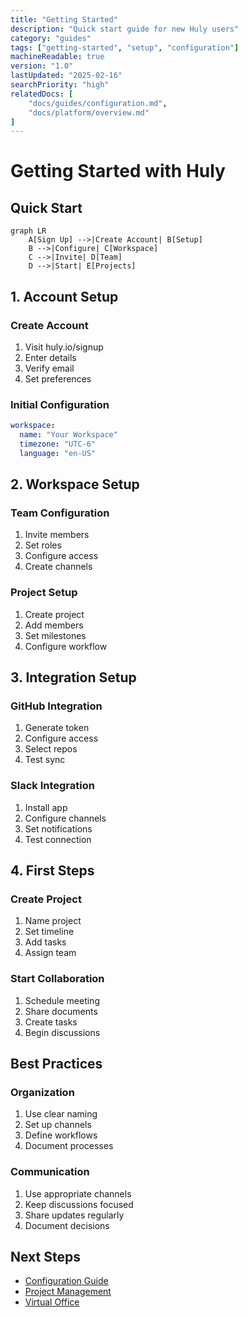 ```yaml
---
title: "Getting Started"
description: "Quick start guide for new Huly users"
category: "guides"
tags: ["getting-started", "setup", "configuration"]
machineReadable: true
version: "1.0"
lastUpdated: "2025-02-16"
searchPriority: "high"
relatedDocs: [
    "docs/guides/configuration.md",
    "docs/platform/overview.md"
]
---
```


# Getting Started with Huly

## Quick Start

```mermaid
graph LR
    A[Sign Up] -->|Create Account| B[Setup]
    B -->|Configure| C[Workspace]
    C -->|Invite| D[Team]
    D -->|Start| E[Projects]
```

## 1. Account Setup

### Create Account
1. Visit huly.io/signup
2. Enter details
3. Verify email
4. Set preferences

### Initial Configuration
```yaml
workspace:
  name: "Your Workspace"
  timezone: "UTC-6"
  language: "en-US"
```

## 2. Workspace Setup

### Team Configuration
1. Invite members
2. Set roles
3. Configure access
4. Create channels

### Project Setup
1. Create project
2. Add members
3. Set milestones
4. Configure workflow

## 3. Integration Setup

### GitHub Integration
1. Generate token
2. Configure access
3. Select repos
4. Test sync

### Slack Integration
1. Install app
2. Configure channels
3. Set notifications
4. Test connection

## 4. First Steps

### Create Project
1. Name project
2. Set timeline
3. Add tasks
4. Assign team

### Start Collaboration
1. Schedule meeting
2. Share documents
3. Create tasks
4. Begin discussions

## Best Practices

### Organization
1. Use clear naming
2. Set up channels
3. Define workflows
4. Document processes

### Communication
1. Use appropriate channels
2. Keep discussions focused
3. Share updates regularly
4. Document decisions

## Next Steps
- [Configuration Guide](configuration.md)
- [Project Management](../features/project-management.md)
- [Virtual Office](../features/virtual-office.md)
